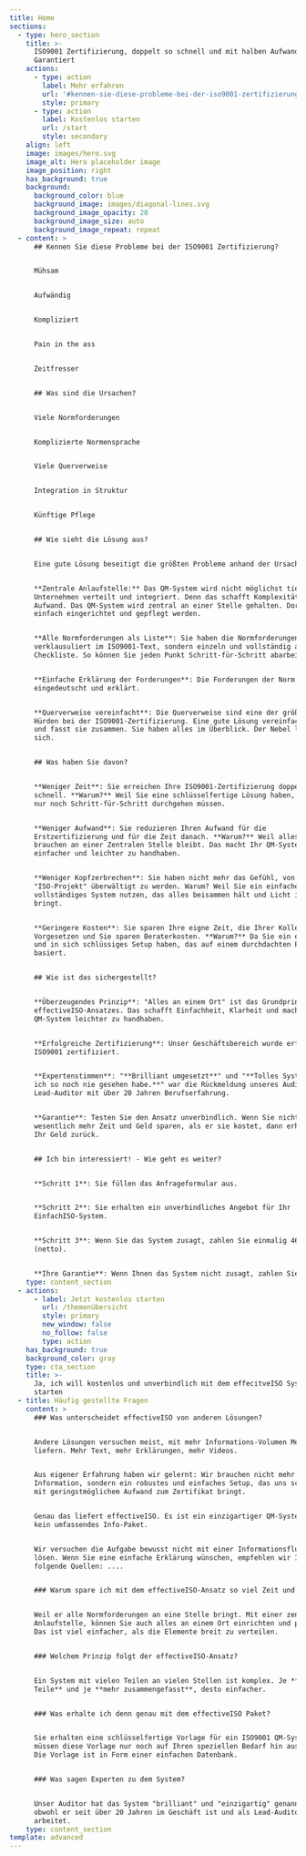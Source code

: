 ```yaml
---
title: Home
sections:
  - type: hero_section
    title: >-
      ISO9001 Zertifizierung, doppelt so schnell und mit halben Aufwand -
      Garantiert
    actions:
      - type: action
        label: Mehr erfahren
        url: '#kennen-sie-diese-probleme-bei-der-iso9001-zertifizierung'
        style: primary
      - type: action
        label: Kostenlos starten
        url: /start
        style: secondary
    align: left
    image: images/hero.svg
    image_alt: Hero placeholder image
    image_position: right
    has_background: true
    background:
      background_color: blue
      background_image: images/diagonal-lines.svg
      background_image_opacity: 20
      background_image_size: auto
      background_image_repeat: repeat
  - content: >
      ## Kennen Sie diese Probleme bei der ISO9001 Zertifizierung?


      Mühsam


      Aufwändig


      Kompliziert


      Pain in the ass


      Zeitfresser


      ## Was sind die Ursachen?


      Viele Normforderungen


      Komplizierte Normensprache


      Viele Querverweise


      Integration in Struktur


      Künftige Pflege


      ## Wie sieht die Lösung aus?


      Eine gute Lösung beseitigt die größten Probleme anhand der Ursachen:


      **Zentrale Anlaufstelle:** Das QM-System wird nicht möglichst tief in Ihr
      Unternehmen verteilt und integriert. Denn das schafft Komplexität und
      Aufwand. Das QM-System wird zentral an einer Stelle gehalten. Dort kann es
      einfach eingerichtet und gepflegt werden.


      **Alle Normforderungen als Liste**: Sie haben die Normforderungen nicht
      verklausuliert im ISO9001-Text, sondern einzeln und vollständig als
      Checkliste. So können Sie jeden Punkt Schritt-für-Schritt abarbeiten.


      **Einfache Erklärung der Forderungen**: Die Forderungen der Norm sind
      eingedeutscht und erklärt.


      **Querverweise vereinfacht**: Die Querverweise sind eine der größten
      Hürden bei der ISO9001-Zertifizierung. Eine gute Lösung vereinfacht sie
      und fasst sie zusammen. Sie haben alles im Überblick. Der Nebel lichtet
      sich.


      ## Was haben Sie davon?


      **Weniger Zeit**: Sie erreichen Ihre ISO9001-Zertifizierung doppelt so
      schnell. **Warum?** Weil Sie eine schlüsselfertige Lösung haben, die Sie
      nur noch Schritt-für-Schritt durchgehen müssen.


      **Weniger Aufwand**: Sie reduzieren Ihren Aufwand für die
      Erstzertifizierung und für die Zeit danach. **Warum?** Weil alles, was Sie
      brauchen an einer Zentralen Stelle bleibt. Das macht Ihr QM-System
      einfacher und leichter zu handhaben.


      **Weniger Kopfzerbrechen**: Sie haben nicht mehr das Gefühl, von dem
      "ISO-Projekt" überwältigt zu werden. Warum? Weil Sie ein einfaches und
      vollständiges System nutzen, das alles beisammen hält und Licht ins Dunkel
      bringt.


      **Geringere Kosten**: Sie sparen Ihre eigne Zeit, die Ihrer Kollegen und
      Vorgesetzen und Sie sparen Beraterkosten. **Warum?** Da Sie ein einfaches
      und in sich schlüssiges Setup haben, das auf einem durchdachten Prinzip
      basiert.


      ## Wie ist das sichergestellt?


      **Überzeugendes Prinzip**: "Alles an einem Ort" ist das Grundprinzip des
      effectiveISO-Ansatzes. Das schafft Einfachheit, Klarheit und macht das
      QM-System leichter zu handhaben.


      **Erfolgreiche Zertifizierung**: Unser Geschäftsbereich wurde erfolgreich
      ISO9001 zertifiziert.


      **Expertenstimmen**: "**Brilliant umgesetzt**" und "**Tolles System, das
      ich so noch nie gesehen habe.**" war die Rückmeldung unseres Auditors. Ein
      Lead-Auditor mit über 20 Jahren Berufserfahrung.


      **Garantie**: Testen Sie den Ansatz unverbindlich. Wenn Sie nicht
      wesentlich mehr Zeit und Geld sparen, als er sie kostet, dann erhalten Sie
      Ihr Geld zurück.


      ## Ich bin interessiert! - Wie geht es weiter?


      **Schritt 1**: Sie füllen das Anfrageformular aus.


      **Schritt 2**: Sie erhalten ein unverbindliches Angebot für Ihr
      EinfachISO-System.


      **Schritt 3**: Wenn Sie das System zusagt, zahlen Sie einmalig 467,- EUR
      (netto).


      **Ihre Garantie**: Wenn Ihnen das System nicht zusagt, zahlen Sie 0,- EUR.
    type: content_section
  - actions:
      - label: Jetzt kostenlos starten
        url: /themenübersicht
        style: primary
        new_window: false
        no_follow: false
        type: action
    has_background: true
    background_color: gray
    type: cta_section
    title: >-
      Ja, ich will kostenlos und unverbindlich mit dem effecitveISO System
      starten
  - title: Häufig gestellte Fragen
    content: >
      ### Was unterscheidet effectiveISO von anderen Lösungen?


      Andere Lösungen versuchen meist, mit mehr Informations-Volumen Mehrwert zu
      liefern. Mehr Text, mehr Erklärungen, mehr Videos.


      Aus eigener Erfahrung haben wir gelernt: Wir brauchen nicht mehr
      Information, sondern ein robustes und einfaches Setup, das uns schnell und
      mit geringstmöglichem Aufwand zum Zertifikat bringt.


      Genau das liefert effectiveISO. Es ist ein einzigartiger QM-System-Ansatz,
      kein umfassendes Info-Paket.


      Wir versuchen die Aufgabe bewusst nicht mit einer Informationsflut zu
      lösen. Wenn Sie eine einfache Erklärung wünschen, empfehlen wir Ihnen
      folgende Quellen: ....


      ### Warum spare ich mit dem effectiveISO-Ansatz so viel Zeit und Aufwand?


      Weil er alle Normforderungen an eine Stelle bringt. Mit einer zentralen
      Anlaufstelle, können Sie auch alles an einem Ort einrichten und pflegen.
      Das ist viel einfacher, als die Elemente breit zu verteilen.


      ### Welchem Prinzip folgt der effectiveISO-Ansatz?


      Ein System mit vielen Teilen an vielen Stellen ist komplex. Je **weniger
      Teile** und je **mehr zusammengefasst**, desto einfacher.


      ### Was erhalte ich denn genau mit dem effectiveISO Paket?


      Sie erhalten eine schlüsselfertige Vorlage für ein ISO9001 QM-System. Sie
      müssen diese Vorlage nur noch auf Ihren speziellen Bedarf hin ausfüllen.
      Die Vorlage ist in Form einer einfachen Datenbank.


      ### Was sagen Experten zu dem System?


      Unser Auditor hat das System "brilliant" und "einzigartig" genannt. Das,
      obwohl er seit über 20 Jahren im Geschäft ist und als Lead-Auditor
      arbeitet.
    type: content_section
template: advanced
---
```

